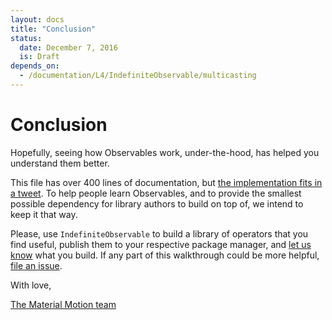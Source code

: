 ```yaml
---
layout: docs
title: "Conclusion"
status:
  date: December 7, 2016
  is: Draft
depends_on:
  - /documentation/L4/IndefiniteObservable/multicasting
---
```


# Conclusion

Hopefully, seeing how Observables work, under-the-hood, has helped you
understand them better.

This file has over 400 lines of documentation, but [the implementation fits
in a tweet](https://twitter.com/material_motion/status/804855074988003328).
To help people learn Observables, and to provide the smallest possible
dependency for library authors to build on top of, we intend to keep it that
way.

Please, use `IndefiniteObservable` to build a library of operators that you
find useful, publish them to your respective package manager, and [let us know](https://discord.gg/ZJyGXza)
what you build. If any part of this walkthrough could be more helpful,
[file an issue](https://github.com/material-motion/material-motion/issues/new?title=IndefiniteObservable%20tutorial:).

With love,

[The Material Motion team](https://material-motion.github.io/material-motion/team/community/governance#core-contributors)

